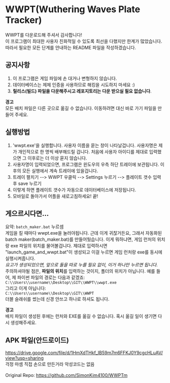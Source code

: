 # WWPT(Wuthering Waves Plate Tracker)
WWPT를 다운로드해 주셔서 감사합니다! <br>
이 프로그램이 최대한 사용자 친화적일 수 있도록 최선을 다했지만 한계가 많았습니다. 따라서 필요한 모든 단계를 안내하는 README 파일을 작성하겠습니다.

## 공지사항
1. 이 프로그램은 게임 파일에 손 대거나 변형하지 않습니다.
2. 데이터베이스는 제체 인증을 사용하므로 해킹을 시도하지 마세요 :)
3. **릴리스(빌드) 파일을 다운해주시고 레포지토리는 다운 받으실 필요 없습니다**.

**경고**<br>
모든 배치 파일은 다른 곳으로 옮길 수 없습니다. 이동하려면 대신 바로 가기 파일을 만들어 주세요.

## 실행방법
1. 'wwpt.exe'을 실행합니다. 사용자 이름을 묻는 창이 나타날겁니다. 사용자명은 제가 개인적으로 한 명씩 배부해드릴 겁니다. 처음에 사용자 아이디를 제대로 입력했으면 그 이후로는 더 이상 묻지 않습니다.
2. 사용자명이 입력되었으면, 프로그램은 윈도우의 우측 하단 트레이에 보관됩니다. 이후의 모든 실행에서 계속 트레이에 있을겁니다.
3. 트레이 펼치기 --> WWPT 우클릭 --> Settings 누르기 --> 플레이트 갯수 입력 후 save 누르기
4. 이렇게 하면 플레이트 갯수가 자동으로 데이터베이스에 저장됩니다.
5. 모바일로 돌아가서 어플을 새로고침하세요! 끝!

## 게으르시다면...
요약: `batch_maker.bat` 누르셈<br>
게임을 킬 때마다 wwpt.exe을 눌러야됩니다. 근데 이게 귀찮거든요, 그래서 자동화된 batch maker(batch_maker.bat)를 만들어뒀습니다. 이게 뭐하냐면, 게임 런처의 위치랑 exe 파일의 위치를 물어볼겁니다. 제대로 입력하시면 "launch_game_and_wwpt.bat"이 생성되고 이걸 누르면 게임 런처랑 exe를 동시에 실행시켜줍니다.<br>
*요고가 생성되었으면, 앞으로 둘을 따로 누를 필요 없이, 이거 하나만 누르면 됩니다.*<br>
주의하셔야될 점은, **파일의 위치**를 입력하는 것이지, 폴더의 위치가 아닙니다. 예를 들어, 제 파이썬 파일의 경로는 다음과 같겠죠:<br>
`C:\\Users\\username\\Desktop\\GIT\\WWPT\\wwpt.exe`<br>
그리고 이게 아닙니다:<br>
`C:\\Users\\username\\Desktop\\GIT\\WWPT`<br>
더블 슬래쉬를 썼는데 신경 안쓰고 하나로 하셔도 됩니다.

**경고**<br>
배치 파일이 생성된 후에는 런처와 EXE를 옮길 수 없습니다. 혹시 옮길 일이 생기면 다시 생성해주세요.

## APK 파일(안드로이드)
https://drive.google.com/file/d/1HmXdTHkf_IB59m7m6FFKJ0Y9cgcHLuAV/view?usp=sharing <br>
걱정 마셈 직접 손으로 만든거라 악성코드는 없음<br>
<br>
Original Repo: https://github.com/SimonKim4100/WWPTm
